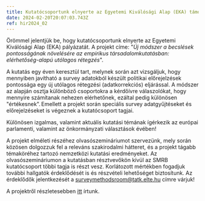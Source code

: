 ```yaml
---
title: Kutatócsoportunk elnyerte az Egyetemi Kiválósági Alap (EKA) támogatását
date: 2024-02-20T20:07:03.743Z
ref: hir2024_02
---
```

Örömmel jelentjük be, hogy kutatócsoportunk elnyerte az Egyetemi Kiválósági Alap (EKA) pályázatát. A projekt címe: "*Új módszer a becslések pontosságának növelésére az empirikus társadalomkutatásban: elérhetőség-alapú utólagos rétegzés*".  

A kutatás egy éven keresztül tart, melynek során azt vizsgáljuk, hogy mennyiben javítható a survey adatokból készült politikai előrejelzések pontossága egy új utólagos rétegzési (adatkorrekciós) eljárással. A módszer az alapján osztja különböző csoportokra a kérdőívre válaszolókat, hogy mennyire számítanak nehezen elérhetőnek, ezáltal pedig különösen "értékesnek". Emellett a projekt során speciális survey adatgyűjtéseket és előrejelzéseket is végeznek a kutatócsoport tagjai. 

Különösen izgalmas, valamint aktuális kutatási témának ígérkezik az európai parlamenti, valamint az önkormányzati választások évében! 

A projekt elméleti részéhez olvasószemináriumot szervezünk, mely során közösen dolgozzuk fel a releváns szakirodalmi hátteret, és a projekt tágabb témaköréhez tartozó nemzetközi kutatási eredményeket. Az olvasószemináriumon a kutatásban résztvevőkön kívül az SMRB kutatócsoport többi tagja is részt vesz. Korlátozott mértékben fogadjuk további hallgatók érdeklődését is és részvételi lehetőséget biztosítunk. Az érdeklődők jelentkezését a [surveymethodsroom@tatk.elte.hu](mailto:surveymethodsroom@tatk.elte.hu) címre várjuk!

A projektről részletesebben [itt](https://surveymethodsroom.hu/hu/projektek/2024-02-24-v%C3%A1laszt%C3%A1si-el%C5%91rejelz%C3%A9s-survey-adatokb%C3%B3l/) írtunk.